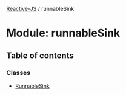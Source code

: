[Reactive-JS](../README.md) / runnableSink

# Module: runnableSink

## Table of contents

### Classes

- [RunnableSink](../classes/runnableSink.RunnableSink.md)
